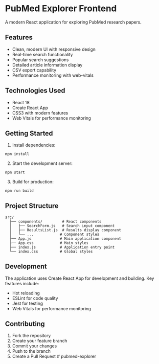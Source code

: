 # PubMed Explorer Frontend

A modern React application for exploring PubMed research papers.

## Features

- Clean, modern UI with responsive design
- Real-time search functionality
- Popular search suggestions
- Detailed article information display
- CSV export capability
- Performance monitoring with web-vitals

## Technologies Used

- React 18
- Create React App
- CSS3 with modern features
- Web Vitals for performance monitoring

## Getting Started

1. Install dependencies:
```bash
npm install
```

2. Start the development server:
```bash
npm start
```

3. Build for production:
```bash
npm run build
```

## Project Structure

```
src/
  ├── components/         # React components
  │   ├── SearchForm.js   # Search input component
  │   ├── ResultsList.js  # Results display component
  │   └── ...            # Component styles
  ├── App.js             # Main application component
  ├── App.css            # Main styles
  ├── index.js           # Application entry point
  └── index.css          # Global styles
```

## Development

The application uses Create React App for development and building. Key features include:

- Hot reloading
- ESLint for code quality
- Jest for testing
- Web Vitals for performance monitoring

## Contributing

1. Fork the repository
2. Create your feature branch
3. Commit your changes
4. Push to the branch
5. Create a Pull Request #   p u b m e d - e x p l o r e r 
##
 
 
